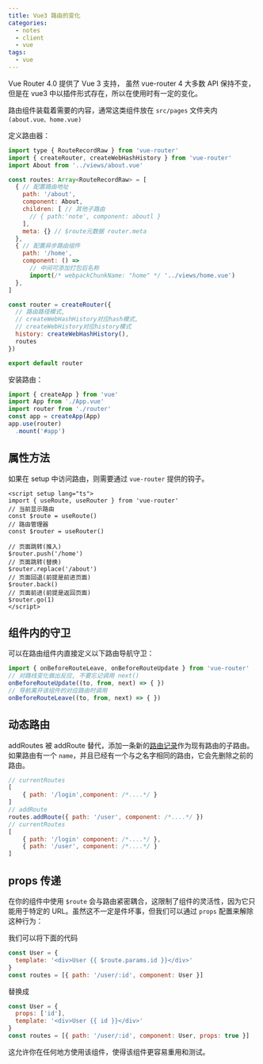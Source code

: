 ```yaml
---
title: Vue3 路由的变化
categories:
  - notes
  - client
  - vue
tags: 
  - vue
---
```


Vue Router 4.0 提供了 Vue 3 支持， 虽然 vue-router 4 大多数 API 保持不变，但是在 vue3 中以插件形式存在，所以在使用时有一定的变化。


路由组件装载着需要的内容，通常这类组件放在 `src/pages` 文件夹内`(about.vue、home.vue)`

<!-- more -->

定义路由器：

~~~js
import type { RouteRecordRaw } from 'vue-router'
import { createRouter, createWebHashHistory } from 'vue-router'
import About from '../views/about.vue'

const routes: Array<RouteRecordRaw> = [
  { // 配置路由地址
    path: '/about',
    component: About,
    children: [ // 其他子路由
      // { path:'note', component: aboutl }
    ],
    meta: {} // $route元数据 router.meta
  },
  { // 配置异步路由组件
    path: '/home',
    component: () =>
      // 中间可添加打包后名称
      import(/* webpackChunkName: "home" */ '../views/home.vue')
  },
]

const router = createRouter({
  // 路由路径模式,
  // createWebHashHistory对应hash模式,
  // createWebHistory对应history模式
  history: createWebHashHistory(),
  routes
})

export default router
~~~

安装路由：

~~~js
import { createApp } from 'vue'
import App from './App.vue'
import router from './router'
const app = createApp(App)
app.use(router)
  .mount('#app')
~~~

## 属性方法

如果在 setup 中访问路由，则需要通过 `vue-router` 提供的钩子。

~~~vue
<script setup lang="ts">
import { useRoute, useRouter } from 'vue-router'
// 当前显示路由
const $route = useRoute()
// 路由管理器
const $router = useRouter()

// 页面跳转(推入)
$router.push('/home')
// 页面跳转(替换)
$router.replace('/about')
// 页面回退(前提是前进页面)
$router.back()
// 页面前进(前提是返回页面)
$router.go(1)
</script>
~~~

## 组件内的守卫

可以在路由组件内直接定义以下路由导航守卫：

~~~js
import { onBeforeRouteLeave, onBeforeRouteUpdate } from 'vue-router'
// 对路线变化做出反应, 不要忘记调用 next()
onBeforeRouteUpdate((to, from, next) => { })
// 导航离开该组件的对应路由时调用
onBeforeRouteLeave((to, from, next) => { })
~~~

## 动态路由

addRoutes 被 addRoute 替代，添加一条新的[路由记录](https://next.router.vuejs.org/zh/api/#routerecordraw)作为现有路由的子路由。如果路由有一个 `name`，并且已经有一个与之名字相同的路由，它会先删除之前的路由。

~~~javascript
// currentRoutes
[
    { path: '/login',component: /*....*/ }
]
// addRoute
routes.addRoute({ path: '/user', component: /*....*/ })
// currentRoutes
[
    { path: '/login' component: /*....*/ },
    { path: '/user', component: /*....*/ }
]
~~~

## props 传递

在你的组件中使用 `$route` 会与路由紧密耦合，这限制了组件的灵活性，因为它只能用于特定的 URL。虽然这不一定是件坏事，但我们可以通过 `props` 配置来解除这种行为：

我们可以将下面的代码

```js
const User = {
  template: '<div>User {{ $route.params.id }}</div>'
}
const routes = [{ path: '/user/:id', component: User }]
```

替换成

```js
const User = {
  props: ['id'],
  template: '<div>User {{ id }}</div>'
}
const routes = [{ path: '/user/:id', component: User, props: true }]
```

这允许你在任何地方使用该组件，使得该组件更容易重用和测试。